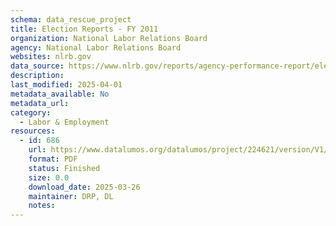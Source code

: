 ```yaml
---
schema: data_rescue_project 
title: Election Reports - FY 2011
organization: National Labor Relations Board
agency: National Labor Relations Board
websites: nlrb.gov
data_source: https://www.nlrb.gov/reports/agency-performance-report/election-reports/election-reports-fy-2011
description: 
last_modified: 2025-04-01
metadata_available: No
metadata_url: 
category:
  - Labor & Employment 
resources:
  - id: 686
    url: https://www.datalumos.org/datalumos/project/224621/version/V1/view
    format: PDF
    status: Finished
    size: 0.0
    download_date: 2025-03-26
    maintainer: DRP, DL
    notes: 
---
```

